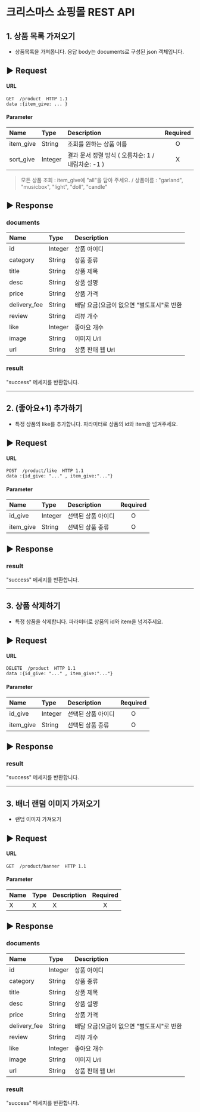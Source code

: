 # 크리스마스 쇼핑몰 REST API

## 1. 상품 목록 가져오기

- 상품목록을 가져옵니다. 응답 body는 documents로 구성된 json 객체입니다.

## ▶ Request

#### URL

```
GET  /product  HTTP 1.1
data :{item_give: ... }
```

#### Parameter


| Name      | Type    | Description                        | Required |
| :---------- | :-------- |:-----------------------------------| :--------: |
| item_give | String  | 조회를 원하는 상품 이름                      |    O    |
| sort_give | Integer | 결과 문서 정렬 방식 ( 오름차순: 1 / 내림차순: -1 ) |    X    |

> 모든 상품 조회 : item_give에 "all"을 담아 주세요. /
> 상품이름 : "garland", "musicbox", "light", "doll", "candle"

## ▶ Response

### documents


| Name         | Type    | Description                               |
| :------------- | :-------- | :------------------------------------------ |
| id           | Integer | 상품 아이디                               |
| category     | String  | 상품 종류                                 |
| title        | String  | 상품 제목                                 |
| desc         | String  | 상품 설명                                 |
| price        | String  | 상품 가격                                 |
| delivery_fee | String  | 배달 요금(요금이 없으면 "별도표시"로 반환 |
| review       | String  | 리뷰 개수                                 |
| like         | Integer | 좋아요 개수                               |
| image        | String  | 이미지 Url                                |
| url          | String  | 상품 판매 웹 Url                          |

### result

"success" 메세지를 반환합니다.

---

## 2. (좋아요+1) 추가하기

- 특정 상품의 like를 추가합니다. 파라미터로 상품의 id와 item을 넘겨주세요.

## ▶ Request

#### URL

```
POST  /product/like  HTTP 1.1
data :{id_give: "..." , item_give:"..."}
```

#### Parameter


| Name      | Type    | Description        | Required |
| :---------- | :-------- | :------------------- | :--------: |
| id_give   | Integer | 선택된 상품 아이디 |    O    |
| item_give | String  | 선택된 상품 종류   |    O    |

## ▶ Response

### result

"success" 메세지를 반환합니다.

---

## 3. 상품 삭제하기

- 특정 상품을 삭제합니다. 파라미터로 상품의 id와 item을 넘겨주세요.

## ▶ Request

#### URL

```
DELETE  /product  HTTP 1.1
data :{id_give: "..." , item_give:"..."}
```

#### Parameter


| Name      | Type    | Description        | Required |
| :---------- | :-------- | :------------------- | :--------: |
| id_give   | Integer | 선택된 상품 아이디 |    O    |
| item_give | String  | 선택된 상품 종류   |    O    |

## ▶ Response

### result

"success" 메세지를 반환합니다.

---

## 3. 배너 랜덤 이미지 가져오기

- 랜덤 이미지 가져오기

## ▶ Request

#### URL

```
GET  /product/banner  HTTP 1.1
```

#### Parameter


| Name | Type | Description | Required |
| :----- | :----- | :------------ | :--------: |
| X    | X    | X           |    X    |

## ▶ Response

### documents


| Name         | Type    | Description                               |
| :------------- | :-------- | :------------------------------------------ |
| id           | Integer | 상품 아이디                               |
| category     | String  | 상품 종류                                 |
| title        | String  | 상품 제목                                 |
| desc         | String  | 상품 설명                                 |
| price        | String  | 상품 가격                                 |
| delivery_fee | String  | 배달 요금(요금이 없으면 "별도표시"로 반환 |
| review       | String  | 리뷰 개수                                 |
| like         | Integer | 좋아요 개수                               |
| image        | String  | 이미지 Url                                |
| url          | String  | 상품 판매 웹 Url                          |

### result

"success" 메세지를 반환합니다.